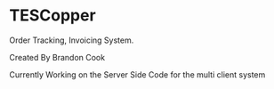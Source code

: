 # TESCopper

Order Tracking, Invoicing System. 

Created By Brandon Cook


Currently Working on the Server Side Code for the multi client system
